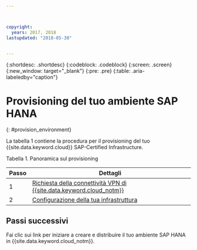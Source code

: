 ```yaml
---



copyright:
  years: 2017, 2018
lastupdated: "2018-05-30"


---
```


{:shortdesc: .shortdesc}
{:codeblock: .codeblock}
{:screen: .screen}
{:new_window: target="_blank"}
{:pre: .pre}
{:table: .aria-labeledby="caption"}


# Provisioning del tuo ambiente SAP HANA
{: #provision_environment}

La tabella 1 contiene la procedura per il provisioning del tuo {{site.data.keyword.cloud}} SAP-Certified Infrastructure. 

Tabella 1. Panoramica sul provisioning

| Passo | Dettagli |
| --- | --- |
| 1 | [Richiesta della connettività VPN di {{site.data.keyword.cloud_notm}} ](/docs/infrastructure/sap-hana/hana-requesting-setting-up-VPN.html) |
| 2 | [Configurazione della tua infrastruttura](/docs/infrastructure/sap-hana/hana-setting-up-infrastructure.html) |

## Passi successivi

Fai clic sui link per iniziare a creare e distribuire il tuo ambiente SAP HANA in {{site.data.keyword.cloud_notm}}.

